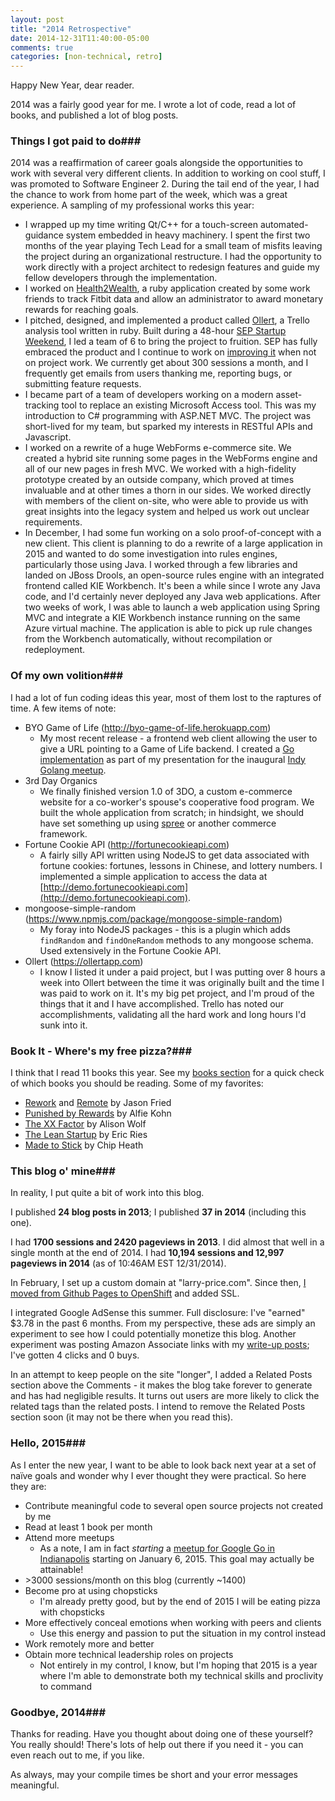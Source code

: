 ```yaml
---
layout: post
title: "2014 Retrospective"
date: 2014-12-31T11:40:00-05:00
comments: true
categories: [non-technical, retro]
---
```


Happy New Year, dear reader.

2014 was a fairly good year for me. I wrote a lot of code, read a lot of books, and published a lot of blog posts.

### Things I got paid to do###

2014 was a reaffirmation of career goals alongside the opportunities to work with several very different clients. In addition to working on cool stuff, I was promoted to Software Engineer 2. During the tail end of the year, I had the chance to work from home part of the week, which was a great experience. A sampling of my professional works this year:

* I wrapped up my time writing Qt/C++ for a touch-screen automated-guidance system embedded in heavy machinery. I spent the first two months of the year playing Tech Lead for a small team of misfits leaving the project during an organizational restructure. I had the opportunity to work directly with a project architect to redesign features and guide my fellow developers through the implementation.
* I worked on [Health2Wealth](https://h2w.cc), a ruby application created by some work friends to track Fitbit data and allow an administrator to award monetary rewards for reaching goals.
* I pitched, designed, and implemented a product called [Ollert](https://ollertapp.com), a Trello analysis tool written in ruby. Built during a 48-hour [SEP Startup Weekend](http://www.sep.com/labs/startupweekend/), I led a team of 6 to bring the project to fruition. SEP has fully embraced the product and I continue to work on [improving it](/blog/2014/12/02/ollert-6-months-later/) when not on project work. We currently get about 300 sessions a month, and I frequently get emails from users thanking me, reporting bugs, or submitting feature requests.
* I became part of a team of developers working on a modern asset-tracking tool to replace an existing Microsoft Access tool. This was my introduction to C# programming with ASP.NET MVC. The project was short-lived for my team, but sparked my interests in RESTful APIs and Javascript.
* I worked on a rewrite of a huge WebForms e-commerce site. We created a hybrid site running some pages in the WebForms engine and all of our new pages in fresh MVC. We worked with a high-fidelity prototype created by an outside company, which proved at times invaluable and at other times a thorn in our sides. We worked directly with members of the client on-site, who were able to provide us with great insights into the legacy system and helped us work out unclear requirements.
* In December, I had some fun working on a solo proof-of-concept with a new client. This client is planning to do a rewrite of a large application in 2015 and wanted to do some investigation into rules engines, particularly those using Java. I worked through a few libraries and landed on JBoss Drools, an open-source rules engine with an integrated frontend called KIE Workbench. It's been a while since I wrote any Java code, and I'd certainly never deployed any Java web applications. After two weeks of work, I was able to launch a web application using Spring MVC and integrate a KIE Workbench instance running on the same Azure virtual machine. The application is able to pick up rule changes from the Workbench automatically, without recompilation or redeployment.

### Of my own volition###

I had a lot of fun coding ideas this year, most of them lost to the raptures of time. A few items of note:

* BYO Game of Life (http://byo-game-of-life.herokuapp.com)
  * My most recent release - a frontend web client allowing the user to give a URL pointing to a Game of Life backend. I created a [Go implementation](https://github.com/larryprice/game-of-life-impl) as part of my presentation for the inaugural [Indy Golang meetup](http://www.meetup.com/Indy-Golang/events/219199103/).
* 3rd Day Organics
  * We finally finished version 1.0 of 3DO, a custom e-commerce website for a co-worker's spouse's cooperative food program. We built the whole application from scratch; in hindsight, we should have set something up using [spree](https://spreecommerce.com) or another commerce framework.
* Fortune Cookie API (http://fortunecookieapi.com)
  * A fairly silly API written using NodeJS to get data associated with fortune cookies: fortunes, lessons in Chinese, and lottery numbers. I implemented a simple application to access the data at [http://demo.fortunecookieapi.com](http://demo.fortunecookieapi.com).
* mongoose-simple-random (https://www.npmjs.com/package/mongoose-simple-random)
  * My foray into NodeJS packages - this is a plugin which adds `findRandom` and `findOneRandom` methods to any mongoose schema. Used extensively in the Fortune Cookie API.
* Ollert (https://ollertapp.com)
  * I know I listed it under a paid project, but I was putting over 8 hours a week into Ollert between the time it was originally built and the time I was paid to work on it. It's my big pet project, and I'm proud of the things that it and I have accomplished. Trello has noted our accomplishments, validating all the hard work and long hours I'd sunk into it.

### Book It - Where's my free pizza?###

I think that I read 11 books this year. See my [books section](/blog/books) for a quick check of which books you should be reading. Some of my favorites:

* [Rework](http://amzn.to/14coDAd) and [Remote](http://amzn.to/1rzTsZH) by Jason Fried
* [Punished by Rewards](http://amzn.to/14coIUG) by Alfie Kohn
* [The XX Factor](http://amzn.to/1tAMWU0) by Alison Wolf
* [The Lean Startup](http://amzn.to/1Ai3mBk) by Eric Ries
* [Made to Stick](http://amzn.to/1x4jaXh) by Chip Heath

### This blog o' mine###

In reality, I put quite a bit of work into this blog.

I published __24 blog posts in 2013__; I published __37 in 2014__ (including this one).

I had __1700 sessions and 2420 pageviews in 2013__. I did almost that well in a single month at the end of 2014. I had __10,194 sessions and 12,997 pageviews in 2014__ (as of 10:46AM EST 12/31/2014).

In February, I set up a custom domain at "larry-price.com". Since then, [I moved from Github Pages to OpenShift](/blog/2014/12/14/migrating-an-octopress-blog-from-github-pages-to-openshift/) and added SSL.

I integrated Google AdSense this summer. Full disclosure: I've "earned" $3.78 in the past 6 months. From my perspective, these ads are simply an experiment to see how I could potentially monetize this blog. Another experiment was posting Amazon Associate links with my [write-up posts](/blog/categories/write-ups); I've gotten 4 clicks and 0 buys.

In an attempt to keep people on the site "longer", I added a Related Posts section above the Comments - it makes the blog take forever to generate and has had negligible results. It turns out users are more likely to click the related tags than the related posts. I intend to remove the Related Posts section soon (it may not be there when you read this).

### Hello, 2015###

As I enter the new year, I want to be able to look back next year at a set of naïve goals and wonder why I ever thought they were practical. So here they are:

* Contribute meaningful code to several open source projects not created by me
* Read at least 1 book per month
* Attend more meetups
  * As a note, I am in fact _starting_ a [meetup for Google Go in Indianapolis](http://www.meetup.com/Indy-Golang) starting on January 6, 2015. This goal may actually be attainable!
* &gt;3000 sessions/month on this blog (currently ~1400)
* Become pro at using chopsticks
  * I'm already pretty good, but by the end of 2015 I will be eating pizza with chopsticks
* More effectively conceal emotions when working with peers and clients
  * Use this energy and passion to put the situation in my control instead
* Work remotely more and better
* Obtain more technical leadership roles on projects
  * Not entirely in my control, I know, but I'm hoping that 2015 is a year where I'm able to demonstrate both my technical skills and proclivity to command

### Goodbye, 2014###

Thanks for reading. Have you thought about doing one of these yourself? You really should! There's lots of help out there if you need it - you can even reach out to me, if you like.

As always, may your compile times be short and your error messages meaningful.
